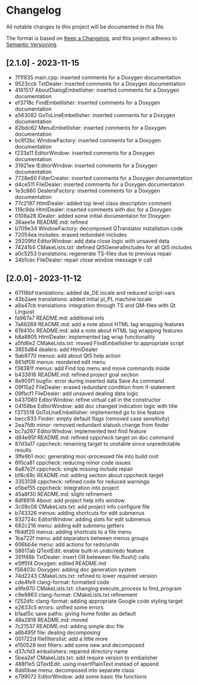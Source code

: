 # Changelog

All notable changes to this project will be documented in this file.

The format is based on [Keep a Changelog](https://keepachangelog.com/en/1.0.0/),
and this project adheres to [Semantic Versioning](https://semver.org/spec/v2.0.0.html).

## [2.1.0] - 2023-11-15

+ 7f1f835 main.cpp: inserted comments for a Doxygen documentation
+ 9523ccb TxtDealer: inserted comments for a Doxygen documentation
+ 4161517 AboutDialogEmbellisher: inserted comments for a Doxygen documentation
+ ef3718c FindEmbellisher: inserted comments for a Doxygen documentation
+ a563082 GoToLineEmbellisher: inserted comments for a Doxygen documentation
+ 82bdc62 MenuEmbellisher: inserted comments for a Doxygen documentation
+ bc6f2bc WindowFactory: inserted comments for a Doxygen documentation
+ f233a11 EditorWindow: inserted comments for a Doxygen documentation
+ 31921ee IEditorWindow: inserted comments for a Doxygen documentation
+ 7728e60 FilterCreator: inserted comments for a Doxygen documentation
+ d4ce511 FileDealer: inserted comments for a Doxygen documentation
+ 1e3c860 DealersFactory: inserted comments for a Doxygen documentation
+ 77c2197 HtmlDealer: added top level class description comment
+ 119c9da HtmlDealer: inserted comments with doc for a Doxygen
+ 0108a28 IDealer: added some initial documentaion for Doxygen
+ 36aee1e README.md: refined
+ b709e34 WindowFactory: decomposed QTranslator installation code
+ 72054ea includes: erased redundant includes
+ 29209fd EditorWindow: add data close logic with unsaved data
+ 74241b5 CMakeLists.txt: defined Qt5GeneralIncludes for all Qt5 includes
+ a0c5253 translations: regenerate TS-files due to previous repair
+ 24b1cec FileDealer: repair close window message tr call

## [2.0.0] - 2023-11-12

+ 67116bf translations: added de_DE locale and reduced script-vars
+ 43b2aee translations: added initial pl_PL machine locale
+ a8a47cb translations: integration through TS and QM-files with Qt Linguist
+ fa967a7 README.md: additional info
+ 7a66269 README.md: add a note about HTML tag wrapping features
+ 619410c README.md: add a note about HTML tag wrapping features
+ b8a8805 HtmlDealer: implemented tag wrap functionality
+ a5fd6e2 CMakeLists.txt: moved FindEmbellisher to appropriate script
+ 3855d84 dealers: add HtmlDealer
+ 9ab9770 menus: add about Qt5 help action
+ 861df06 menus: reordered edit menu
+ f38381f menus: add Find top menu and move commands inside
+ b433816 README.md: refined project goal section
+ 8e905f1 bugfix: error during inserted data Save As command
+ 09f15a2 FileDealer: erased redundant condition from if-statement
+ 09fbcf1 FileDealer: add unsaved dealing data logic
+ b437080 EditorWindow: refine virtual call in the constructor
+ 04158be EditorWindow: add doc changed indication logic with title
+ f373518 GoToLineEmbellisher: implemented go to line feature
+ becc833 Finder: empty default flags (removed case sensitivity)
+ 2ea7fdb minor: removed redundant statush change from finder
+ bc7a267 EditorWindow: implemented text find feature
+ d84e95f README.md: refined cppcheck target on doc command
+ 87d3a17 cppcheck: renaming target to unstable since unpredictable results
+ 3ffe9b1 moc: generating moc-processed file into build root
+ 6f0ca81 cppcheck: reducing minor code issues
+ 8a87e2f cppcheck: single missing include repair
+ bf8c69c README.md: adding section about cppcheck target
+ 3353138 cppcheck: refined code for reduced warnings
+ e5bef55 cppcheck: integration into project
+ 45a8f30 README.md: slight refinement
+ 8df8916 About: add project help info window
+ 3c09c08 CMakeLists.txt: add project info configure file
+ b743326 menus: adding shortcuts for edit submenus
+ 932724c EditorWindow: adding slots for edit submenus
+ 682c216 menu: adding edit submenu getters
+ f6ddf20 menus: adding shortcuts to a file menu
+ 1ba722f menu: add separators between menus groups
+ 606bb4e menu: add actions for redo/undo
+ 58617ab QTextEdit: enable built-in undo/redo feature
+ 391f46b TxtDealer: insert OR beteween file.flush() calls
+ e5ff5f4 Doxygen: edited README.md
+ f56403c Doxygen: adding doc generation system
+ 74d2243 CMakeLists.txt: refined to lower required version
+ cde4fe9 clang-format: formatted code
+ a9fe970 CMakeLists.txt: changing execute_process to find_program
+ c9e9863 clang-format: CMakeLists.txt refinement
+ f252dfc clang-format: adding appropriate Google code styling target
+ e2633c5 errors: unified some errors
+ b1aa15c save paths: giving home folder as default
+ 48a2818 README.md: moved
+ 7c21537 README.md: adding simple doc file
+ a6b495f file: dealing decomposing
+ 001722d filefilterslist: add a little more
+ e150528 test filters: add some new and decomposed
+ d37cfd3 embalishers: repaired directory name
+ 5bea2ef CMakeLists.txt: add require version to embalisher
+ 488f1e5 QTextEdit: using insertPlainText instead of append
+ 8dd0bae menu: decomposed into separate class
+ e799072 EditorWindow: add some basic file functions
